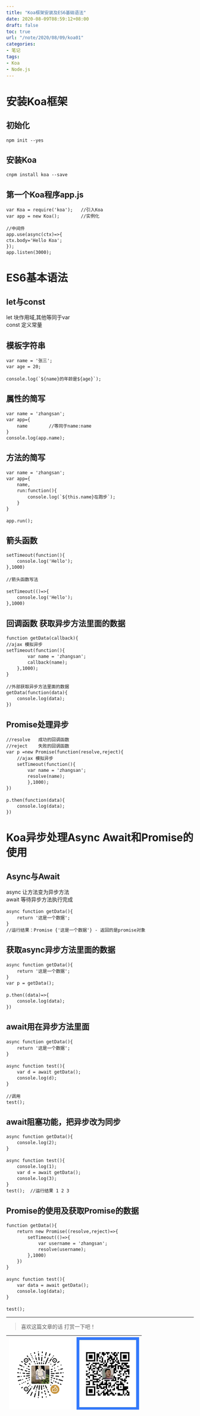 ```yaml
---
title: "Koa框架安装及ES6基础语法"
date: 2020-08-09T08:59:12+08:00
draft: false
toc: true
url: "/note/2020/08/09/koa01"
categories: 
- 笔记
tags: 
- Koa
- Node.js
---
```

# 安装Koa框架
## 初始化
```
npm init --yes
```
## 安装Koa
```
cnpm install koa --save
```
## 第一个Koa程序app.js
```
var Koa = require('koa');   //引入Koa
var app = new Koa();        //实例化

//中间件
app.use(async(ctx)=>{
ctx.body='Hello Koa';
});
app.listen(3000);       
```
# ES6基本语法
## let与const
let 块作用域,其他等同于var   
const   定义常量
## 模板字符串
```
var name = '张三';
var age = 20;

console.log(`${name}的年龄是${age}`);
```
## 属性的简写
```
var name = 'zhangsan';
var app={
    name        //等同于name:name
}
console.log(app.name);
```
## 方法的简写
```
var name = 'zhangsan';
var app={
    name,
    run:function(){
        console.log(`${this.name}在跑步`);
    }
}

app.run();
```
## 箭头函数
```
setTimeout(function(){
    console.log('Hello');
},1000)

//箭头函数写法

setTimeout(()=>{
    console.log('Hello');
},1000)

```
## 回调函数 获取异步方法里面的数据
```
function getData(callback){
//ajax 模拟异步
setTimeout(function(){
        var name = 'zhangsan';
        callback(name);
    },1000);
}

//外部获取异步方法里面的数据
getData(function(data){
    console.log(data);
})
```
## Promise处理异步
```
//resolve   成功的回调函数
//reject    失败的回调函数
var p =new Promise(function(resolve,reject){
    //ajax 模拟异步
    setTimeout(function(){
        var name = 'zhangsan';
        resolve(name);
        },1000);
})

p.then(function(data){
    console.log(data);
})
```
# Koa异步处理Async Await和Promise的使用
## Async与Await
async   让方法变为异步方法   
await    等待异步方法执行完成
```
async function getData(){
    return '这是一个数据';
}
//运行结果：Promise {'这是一个数据'} - 返回的是promise对象
```
## 获取async异步方法里面的数据
```
async function getData(){
    return '这是一个数据';
}
var p = getData();

p.then((data)=>{
    console.log(data);
})
```
## await用在异步方法里面
```
async function getData(){
    return '这是一个数据';
}

async function test(){
    var d = await getData();
    console.log(d);
}

//调用
test();
```
## await阻塞功能，把异步改为同步
```
async function getData(){
    console.log(2);
}

async function test(){
    console.log(1);
    var d = await getData();
    console.log(3);
}
test();  //运行结果 1 2 3
```

## Promise的使用及获取Promise的数据
```
function getData(){
    return new Promise((resolve,reject)=>{
        setTimeout(()=>{
            var username = 'zhangsan';
            resolve(username);
        },1000)
    })
}

async function test(){
    var data = await getData();
    console.log(data);
}

test();
```
___
> 喜欢这篇文章的话 打赏一下吧！ 

| ![Wechat](/images/pay/eb05acdaec967.png)  | ![Alipay](/images/pay/0831de845.png) |
| --------   | -----:  |

